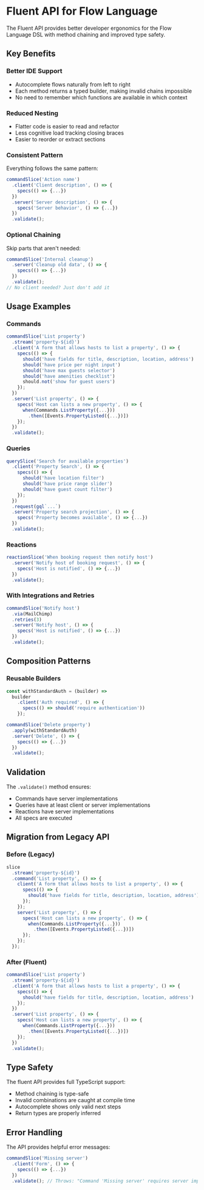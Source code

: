# Fluent API for Flow Language

The Fluent API provides better developer ergonomics for the Flow Language DSL with method chaining and improved type safety.

## Key Benefits

### Better IDE Support
- Autocomplete flows naturally from left to right
- Each method returns a typed builder, making invalid chains impossible
- No need to remember which functions are available in which context

### Reduced Nesting
- Flatter code is easier to read and refactor
- Less cognitive load tracking closing braces
- Easier to reorder or extract sections

### Consistent Pattern
Everything follows the same pattern:
```typescript
commandSlice('Action name')
  .client('Client description', () => {
    specs(() => {...})
  })
  .server('Server description', () => {
    specs('Server behavior', () => {...})
  })
  .validate();
```

### Optional Chaining
Skip parts that aren't needed:
```typescript
commandSlice('Internal cleanup')
  .server('Cleanup old data', () => {
    specs(() => {...})
  })
  .validate();
// No client needed? Just don't add it
```

## Usage Examples

### Commands
```typescript
commandSlice('List property')
  .stream('property-${id}')
  .client('A form that allows hosts to list a property', () => {
    specs(() => {
      should('have fields for title, description, location, address')
      should('have price per night input')
      should('have max guests selector')
      should('have amenities checklist')
      should.not('show for guest users')
    });
  })
  .server('List property', () => {
    specs('Host can lists a new property', () => {
      when(Commands.ListProperty({...}))
        .then([Events.PropertyListed({...})])
    });
  })
  .validate();
```

### Queries
```typescript
querySlice('Search for available properties')
  .client('Property Search', () => {
    specs(() => {
      should('have location filter')
      should('have price range slider')
      should('have guest count filter')
    });
  })
  .request(gql`...`)
  .server('Property search projection', () => {
    specs('Property becomes available', () => {...})
  })
  .validate();
```

### Reactions
```typescript
reactionSlice('When booking request then notify host')
  .server('Notify host of booking request', () => {
    specs('Host is notified', () => {...})
  })
  .validate();
```

### With Integrations and Retries
```typescript
commandSlice('Notify host')
  .via(MailChimp)
  .retries(3)
  .server('Notify host', () => {
    specs('Host is notified', () => {...})
  })
  .validate();
```

## Composition Patterns

### Reusable Builders
```typescript
const withStandardAuth = (builder) => 
  builder
    .client('Auth required', () => {
      specs(() => should('require authentication'))
    });

commandSlice('Delete property')
  .apply(withStandardAuth)
  .server('Delete', () => {
    specs(() => {...})
  })
  .validate();
```

## Validation

The `.validate()` method ensures:
- Commands have server implementations
- Queries have at least client or server implementations
- Reactions have server implementations
- All specs are executed

## Migration from Legacy API

### Before (Legacy)
```typescript
slice
  .stream('property-${id}')
  .command('List property', () => {
    client('A form that allows hosts to list a property', () => {
      specs(() => {
        should('have fields for title, description, location, address')
      });
    });
    server('List property', () => {
      specs('Host can lists a new property', () => {
        when(Commands.ListProperty({...}))
          .then([Events.PropertyListed({...})])
      });
    });
  });
```

### After (Fluent)
```typescript
commandSlice('List property')
  .stream('property-${id}')
  .client('A form that allows hosts to list a property', () => {
    specs(() => {
      should('have fields for title, description, location, address')
    });
  })
  .server('List property', () => {
    specs('Host can lists a new property', () => {
      when(Commands.ListProperty({...}))
        .then([Events.PropertyListed({...})])
    });
  })
  .validate();
```

## Type Safety

The fluent API provides full TypeScript support:
- Method chaining is type-safe
- Invalid combinations are caught at compile time
- Autocomplete shows only valid next steps
- Return types are properly inferred

## Error Handling

The API provides helpful error messages:
```typescript
commandSlice('Missing server')
  .client('Form', () => {
    specs(() => {...})
  })
  .validate(); // Throws: "Command 'Missing server' requires server implementation"
``` 
